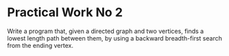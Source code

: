 # Practical Work No 2

Write a program that, given a directed graph and two vertices, finds a lowest length path between them, by using a backward breadth-first search from the ending vertex.
